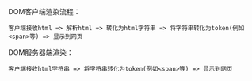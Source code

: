 DOM客户端渲染流程：

    客户端接收html => 解析html => 转化为html字符串 => 将字符串转化为token(例如<span>等) => 显示到网页
    
DOM服务器端渲染：

    客户端接收html字符串 => 将字符串转化为token(例如<span>等) => 显示到网页
